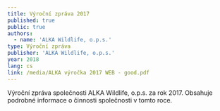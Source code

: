 ```yaml
---
title: Výroční zpráva 2017
published: true
public: true
authors:
  - name: 'ALKA Wildlife, o.p.s.'
type: Výroční zpráva
publisher: 'ALKA Wildlife, o.p.s.'
year: 2018
lang: cs
link: /media/ALKA výročka 2017 WEB - good.pdf
---
```

Výroční zpráva společnosti ALKA Wildlife, o.p.s. za rok 2017. Obsahuje podrobné informace o činnosti společnosti v tomto roce.
